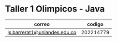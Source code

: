 # Taller 1 Olimpicos - Java

|          correo 	       |  codigo   |
|------------------------------|-----------|
| js.barrerat1@uniandes.edu.co | 202214779 |

